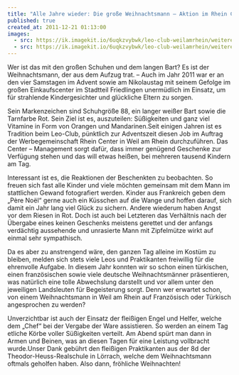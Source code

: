 ```yaml
---
title: "Alle Jahre wieder: Die große Weihnachtsmann – Aktion im Rhein Center"
published: true
created_at: 2011-12-21 01:13:00
images:
  - src: https://ik.imagekit.io/6uqkzvybwk/leo-club-weilamrhein/weitere/20-01.jpg
  - src: https://ik.imagekit.io/6uqkzvybwk/leo-club-weilamrhein/weitere/20-02.jpg
---
```


Wer ist das mit den großen Schuhen und dem langen Bart? Es ist der Weihnachtsmann, der aus dem Aufzug trat. – Auch im Jahr 2011 war er an den vier Samstagen im Advent sowie am Nikolaustag mit seinem Gefolge im großen Einkaufscenter im Stadtteil Friedlingen unermüdlich im Einsatz, um für strahlende Kindergesichter und glückliche Eltern zu sorgen.

Sein Markenzeichen sind Schuhgröße 88, ein langer weißer Bart sowie die Tarnfarbe Rot. Sein Ziel ist es, auszuteilen: Süßigkeiten und ganz viel Vitamine in Form von Orangen und Mandarinen.Seit einigen Jahren ist es Tradition beim Leo-Club, pünktlich zur Adventszeit diesen Job im Auftrag der Werbegemeinschaft Rhein Center in Weil am Rhein durchzuführen. Das Center – Management sorgt dafür, dass immer genügend Geschenke zur Verfügung stehen und das will etwas heißen, bei mehreren tausend Kindern am Tag.

Interessant ist es, die Reaktionen der Beschenkten zu beobachten. So freuen sich fast alle Kinder und viele möchten gemeinsam mit dem Mann im stattlichen Gewand fotografiert werden. Kinder aus Frankreich geben dem „Père Noël“ gerne auch ein Küsschen auf die Wange und hoffen darauf, sich damit ein Jahr lang viel Glück zu sichern. Andere wiederum haben Angst vor dem Riesen in Rot. Doch ist auch bei Letzteren das Verhältnis nach der Übergabe eines keinen Geschenks meistens gerettet und der anfangs verdächtig aussehende und unrasierte Mann mit Zipfelmütze wirkt auf einmal sehr sympathisch.

Da es aber zu anstrengend wäre, den ganzen Tag alleine im Kostüm zu bleiben, melden sich stets viele Leos und Praktikanten freiwillig für die ehrenvolle Aufgabe. In diesem Jahr konnten wir so schon einen türkischen, einen französischen sowie viele deutsche Weihnachtsmänner präsentieren, was natürlich eine tolle Abwechslung darstellt und vor allem unter den jeweiligen Landsleuten für Begeisterung sorgt. Denn wer erwartet schon, von einem Weihnachtsmann in Weil am Rhein auf Französisch oder Türkisch angesprochen zu werden?

Unverzichtbar ist auch der Einsatz der fleißigen Engel und Helfer, welche dem „Chef“ bei der Vergabe der Ware assistieren. So werden an einem Tag etliche Körbe voller Süßigkeiten verteilt. Am Abend spürt man dann in Armen und Beinen, was an diesen Tagen für eine Leistung vollbracht wurde.Unser Dank gebührt den fleißigen Praktikanten aus der 8d der Theodor-Heuss-Realschule in Lörrach, welche dem Weihnachtsmann oftmals geholfen haben. Also dann, fröhliche Weihnachten!
